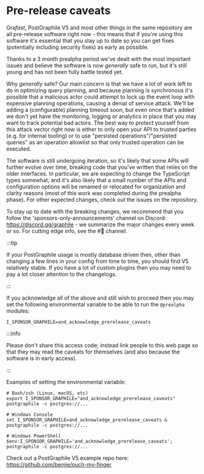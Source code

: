 # Pre-release caveats

Gra*fast*, PostGraphile V5 and most other things in the same repository are all
pre-release software right now - this means that if you're using this software
it's essential that you stay up to date so you can get fixes (potentially
including security fixes) as early as possible.

Thanks to a 3 month prealpha period we've dealt with the most important issues
and believe the software is now _generally_ safe to run, but it's still young
and has not been fully battle tested yet.

Why _generally_ safe? Our main concern is that we have a lot of work left to do
in optimizing query planning, and because planning is synchronous it's possible
that a malicious actor could attempt to lock up the event loop with expensive
planning operations, causing a denial of service attack. We'll be adding a
(configurable) planning timeout soon, but even once that's added we don't yet
have the monitoring, logging or analytics in place that you may want to track
potential bad actors. The best way to protect yourself from this attack vector
right now is either to only open your API to trusted parties (e.g. for internal
tooling) or to use "persisted operations"/"persisted queries" as an operation
allowlist so that only trusted operation can be executed.

The software is still undergoing iteration, so it's likely that some APIs will
further evolve over time, breaking code that you've written that relies on the
older interfaces. In particular, we are expecting to change the TypeScript
types somewhat, and it's also likely that a small number of the APIs and
configuration options will be renamed or relocated for organization and clarity
reasons (most of this work was completed during the prealpha phase). For other
expected changes, check out the issues on the repository.

To stay up to date with the breaking changes, we recommend that you follow the
'sponsors-only-announcements' channel on Discord: https://discord.gg/graphile -
we summarize the major changes every week or so. For cutting edge info, see the
#🔮 channel.

:::tip

If your PostGraphile usage is mostly database driven then, other than changing
a few lines in your config from time to time, you should find V5 relatively
stable. If you have a lot of custom plugins then you may need to pay a lot
closer attention to the changelogs.

:::

If you acknowledge all of the above and still wish to proceed then you may set
the following environmental variable to be able to run the `@prealpha` modules:

```
I_SPONSOR_GRAPHILE=and_acknowledge_prerelease_caveats
```

:::info

Please don't share this access code; instead link people to this web page so
that they may read the caveats for themselves (and also because the software
is in early access).

:::

Examples of setting the environmental variable:

```
# Bash/zsh (Linux, macOS, etc)
export I_SPONSOR_GRAPHILE="and_acknowledge_prerelease_caveats"
postgraphile -c postgres://...

# Windows Console
set I_SPONSOR_GRAPHILE=and_acknowledge_prerelease_caveats & postgraphile -c postgres://...

# Windows PowerShell
$env:I_SPONSOR_GRAPHILE='and_acknowledge_prerelease_caveats'; postgraphile -c postgres://...
```

Check out a PostGraphile V5 example repo here: https://github.com/benjie/ouch-my-finger
